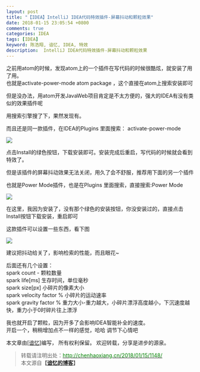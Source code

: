 ```yaml
---
layout: post
title: "【IDEA】IntelliJ IDEA代码特效插件-屏幕抖动和颗粒效果"
date: 2018-01-15 23:05:54 +0800
comments: true
categories: IDEA
tags: [IDEA]
keyword: 陈浩翔, 谙忆, IDEA, 特效
description:  IntelliJ IDEA代码特效插件-屏幕抖动和颗粒效果
---
```


之前用atom的时候，发现atom上的一个插件在写代码的时候很酷炫，就安装了用了用。  
也就是activate-power-mode atom package ，这个直接在atom上搜索安装即可  

但是没办法，用atom开发JavaWeb项目肯定是不太方便的，强大的IDEA有没有类似的效果插件呢  

用搜索引擎搜了下，果然发现有。  

而且还是同一款插件，在IDEA的Plugins 里面搜索： activate-power-mode 

![](https://i.imgur.com/ZMqQxWy.png)  

点击Install的绿色按钮，下载安装即可。安装完成后重启，写代码的时候就会看到特效了。    

但是该插件的屏幕抖动效果无法关闭，用久了会不舒服，推荐用下面的另一个插件  

也就是Power Mode插件，也是在Plugins 里面搜索，直接搜索:Power Mode  

![](https://i.imgur.com/TwyDuY6.png)  

在这里，我因为安装了，没有那个绿色的安装按钮，你没安装过的，直接点击Install按钮下载安装，重启即可  

这款插件可以设置一些东西，看下图  

![](https://i.imgur.com/5WMNoJp.png) 

建议把抖动给关了，影响检索的性能，而且眼花~  

后面还有几个设置：  
spark count - 颗粒数量  
spark life[ms] 生存时间，单位毫秒  
spark size[px] 小碎片的像素大小  
spark velocity factor % 小碎片的运动速率  
spark gravity factor % 重力大小-重力越大，小碎片漂浮高度越小，下沉速度越快，重力小于0时碎片往上漂浮  

我也就开启了颗粒，因为开多了会影响IDEA智能补全的速度。  
开启一个，稍稍增加点不一样的感觉，哈哈 调节下心情吧  

本文章由<a href="chenhaoxiang" target='_blank'>[谙忆]</a>编写， 所有权利保留。 
欢迎转载，分享是进步的源泉。
<blockquote cite='陈浩翔'>
<p background-color='#D3D3D3'>转载请注明出处：<a href='http://chenhaoxiang.cn/2018/01/15/1148/'><font color="green">http://chenhaoxiang.cn/2018/01/15/1148/</font></a><br>
本文源自<strong>【<a href='http://chenhaoxiang.cn' target='_blank'>谙忆的博客</a>】</strong></p>
</blockquote>
